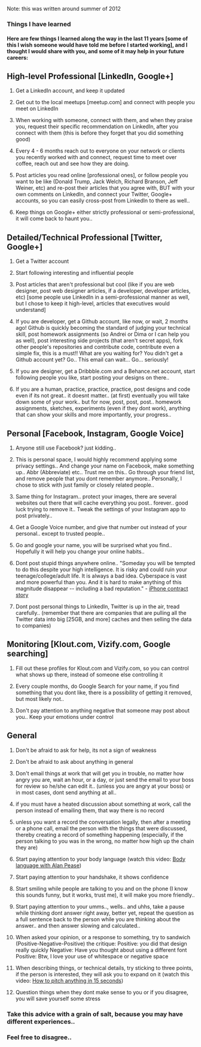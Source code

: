 Note: this was written around summer of 2012

### Things I have learned

#### Here are few things I learned along the way in the last 11 years [some of this I wish someone would have told me before I started working], and I thought I would share with you, and some of it may help in your future careers:

## High-level Professional [LinkedIn, Google+]
1. Get a LinkedIn account, and keep it updated

2. Get out to the local meetups [meetup.com] and connect with people you meet on LinkedIn

3. When working with someone, connect with them, and when they praise you, request their specific recommendation on LinkedIn, after you connect with them (this is before they forget that you did something good)

4. Every 4 - 6 months reach out to everyone on your network or clients you recently worked with and connect, request time to meet over coffee, reach out and see how they are doing.

5. Post articles you read online [professional ones], or follow people you want to be like (Donald Trump, Jack Welch, Richard Branson, Jeff Weiner, etc) and re-post their articles that you agree with, BUT with your own comments on LinkedIn, and connect your Twitter, Google+ accounts, so you can easily cross-post from LinkedIn to there as well..

6. Keep things on Google+ either strictly professional or semi-professional, it will come back to haunt you..

## Detailed/Technical Professional [Twitter, Google+]
1. Get a Twitter account

2. Start following interesting and influential people

3. Post articles that aren't professional but cool (like if you are web designer, post web designer articles, if a developer, developer articles, etc) [some people use LinkedIn in a semi-professional manner as well, but I chose to keep it high-level, articles that executives would understand]

4. If you are developer, get a Github account, like now, or wait, 2 months ago! Github is quickly becoming the standard of judging your technical skill, post homework assignments (so Andrei or Dima or I can help you as well), post interesting side projects (that aren't secret apps), fork other people's repositories and contribute code, contribute even a simple fix, this is a must!! What are you waiting for? You didn't get a Github account yet? Go.. This email can wait... Go... seriously!

5. If you are designer, get a Dribbble.com and a Behance.net account, start following people you like, start posting your designs on there.. 

6. If you are a human, practice, practice, practice, post designs and code even if its not great.. it doesnt matter.. (at first) eventually you will take down some of your work.. but for now, post, post, post.. homework assignments, sketches, experiments (even if they dont work), anything that can show your skills and more importantly, your progress..

## Personal [Facebook, Instagram, Google Voice]
1. Anyone still use Facebook? just kidding..

2. This is personal space, I would highly recommend applying some privacy settings.. And change your name on Facebook, make something up.. Abbr (Abbreviate) etc.. Trust me on this.. Go through your friend list, and remove people that you dont remember anymore.. Personally, I chose to stick with just family or closely related people..

3. Same thing for Instagram.. protect your images, there are several websites out there that will cache everything you post.. forever.. good luck trying to remove it.. Tweak the settings of your Instagram app to post privately..

4. Get a Google Voice number, and give that number out instead of your personal.. except to trusted people..

5. Go and google your name, you will be surprised what you find.. Hopefully it will help you change your online habits..

6. Dont post stupid things anywhere online.. "Someday you will be tempted to do this despite your high intelligence. It is risky and could ruin your teenage/college/adult life. It is always a bad idea. Cyberspace is vast and more powerful than you. And it is hard to make anything of this magnitude disappear -- including a bad reputation." - [iPhone contract story](http://www.huffingtonpost.com/janell-burley-hofmann/iphone-contract-from-your-mom_b_2372493.html)

7. Dont post personal things to LinkedIn, Twitter is up in the air, tread carefully.. (remember that there are companies that are pulling all the Twitter data into big [25GB, and more] caches and then selling the data to companies)

## Monitoring [Klout.com, Vizify.com, Google searching]
1. Fill out these profiles for Klout.com and Vizify.com, so you can control what shows up there, instead of someone else controlling it

2. Every couple months, do Google Search for your name, if you find something that you dont like, there is a possibility of getting it removed, but most likely not.. 

3. Don't pay attention to anything negative that someone may post about you.. Keep your emotions under control

## General
1. Don't be afraid to ask for help, its not a sign of weakness

2. Don't be afraid to ask about anything in general

3. Don't email things at work that will get you in trouble, no matter how angry you are, wait an hour, or a day, or just send the email to your boss for review so he/she can edit it.. (unless you are angry at your boss) or in most cases, dont send anything at all..

4. if you must have a heated discussion about something at work, call the person instead of emailing them, that way there is no record

5. unless you want a record the conversation legally, then after a meeting or a phone call, email the person with the things that were discussed, thereby creating a record of something happening (especially, if the person talking to you was in the wrong, no matter how high up the chain they are)

6. Start paying attention to your body language (watch this video: [Body language with Alan Pease](https://www.youtube.com/watch?v=Aw36-ByXuMw))

7. Start paying attention to your handshake, it shows confidence

8. Start smiling while people are talking to you and on the phone (I know this sounds funny, but it works, trust me), it will make you more friendly..

9. Start paying attention to your umms.., wells.. and uhhs, take a pause while thinking dont answer right away, better yet, repeat the question as a full sentence back to the person while you are thinking about the answer.. and then answer slowing and calculated..

10. When asked your opinion, or a response to something, try to sandwich (Positive-Negative-Positive) the critique: Positive: you did that design really quickly Negative: Have you thought about using a different font Positive: Btw, I love your use of whitespace or negative space

11. When describing things, or technical details, try sticking to three points, if the person is interested, they will ask you to expand on it (watch this video: [How to pitch anything in 15 seconds](http://www.forbes.com/sites/carminegallo/2012/07/17/how-to-pitch-anything-in-15-seconds/))

12. Question things when they dont make sense to you or if you disagree, you will save yourself some stress

### Take this advice with a grain of salt, because you may have different experiences.. 
### Feel free to disagree..

